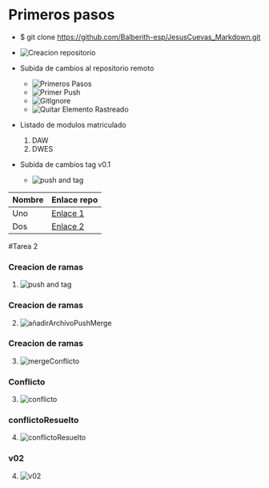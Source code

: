 # Primeros pasos
* $ git clone https://github.com/Balberith-esp/JesusCuevas_Markdown.git
* ![Creacion repositorio](img/creaccionRepo.png)
* Subida de cambios al repositorio remoto
	* ![Primeros Pasos](img/primerosPasos.png)
	* ![Primer Push](img/PrimerPush.png)
	* ![GitIgnore](img/gitIgnore.png)
	* ![Quitar Elemento Rastreado](img/quitarElementoRastreado.png)
* Listado de modulos matriculado
	1. DAW
	2. DWES

* Subida de cambios tag v0.1
	* ![push and tag](img/pushTag.png)

| Nombre | Enlace repo | 
| -- | -- |
| Uno | [Enlace 1][1] | 
| Dos | [Enlace 2][2] | 

[1]:wwww.google.es
[2]:wwww.google.es

#Tarea 2
### Creacion de ramas
1. ![push and tag](img/nuevaRamaCambio.png)
### Creacion de ramas
2. ![añadirArchivoPushMerge](img/añadirArchivoPushMerge.png)
### Creacion de ramas
3. ![mergeConflicto](img/mergeConflicto.png)
### Conflicto 
3. ![conflicto](img/conflicto.png)
### conflictoResuelto 
4. ![conflictoResuelto](img/conflictoResuelto.png)
### v02 
4. ![v02](img/v02.png)

